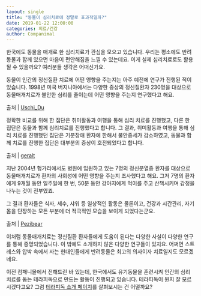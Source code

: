 ```yaml
---
layout: single
title: "동물이 심리치료에 정말로 효과적일까?"
date: 2019-01-22 12:00:00
categories: 의료/건강
author: Companimal
---
```


한국에도 동물을 매개로 한 심리치료가 관심을 모으고 있습니다. 우리는 평소에도 반려동물과 함께 있으면 마음이 편안해짐을 느낄 수 있는데요. 이게 실제 심리치료로도 활용될 수 있을까요? 여러분들 생각은 어떠신가요.

동물이 인간의 정신질환 치료에 어떤 영향을 주는지는 아주 예전에 연구가 진행된 적이 있습니다. 1998년 미국 버지니아에서는 다양한 증상의 정신질환자 230명을 대상으로 동물매개치료가 불안한 심리를 줄이는데 어떤 영향을 주는지 연구했다고 해요.

출처 | [Uschi_Du](https://pixabay.com/users/Uschi_Du/)

정확한 비교를 위해 한 집단은 취미활동과 여행을 통해 심리 치료를 진행했고, 다른 한 집단은 동물과 함께 심리치료를 진행했다고 합니다. 그 결과, 취미활동과 여행을 통해 심리 치료를 진행했던 집단은 기분장애 환자에 한해서 불안증세가 감소하였고, 동물과 함께 치료를 진행한 집단은 대부분의 증상이 호전되었다고 합니다.

출처 | [geralt](https://pixabay.com/users/geralt/)

지난 2004년 헝가리에서도 병원에 입원하고 있는 7명의 정신분열증 환자를 대상으로 동물매개치료가 환자의 사회성에 어떤 영향을 주는지 조사했다고 해요. 그저 7명의 환자에게 9개월 동안 일주일에 한 번, 50분 동안 강아지에게 먹이를 주고 산책시키며 감정을 나누는 것이 전부였죠.

그 결과 환자들은 식사, 세수, 샤워 등 일상적인 활동은 물론이고, 건강과 시간관리, 자기 몸을 단장하는 모든 부분에 더 적극적인 모습을 보이게 되었다는군요.

출처 | [Pezibear](https://pixabay.com/users/Pezibear/)

이처럼 동물매개치료는 정신질환 환자들에게 도움이 된다는 다양한 사실이 다양한 연구를 통해 증명되었습니다. 이 밖에도 소개하지 않은 다양한 연구들이 있지요. 어쩌면 스트레스와 압박 속에서 사는 현대인들에게 반려동물은 최고의 의사이자 치료일지도 모르겠네요.

이전 컴패니몰에서 전해드린 바 있는데, 한국에서도 유기동물을 훈련시켜 인간의 심리 치료를 돕는 테라피독으로 만드는 활동이 진행되고 있습니다. 테라피독이 뭔지 잘 모르시겠다고요? 그럼 [테라피독 소개 페이지](https://story.holapet.com/therapydog)를 살펴보시는 건 어떨까요?
